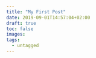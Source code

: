 ```yaml
---
title: "My First Post"
date: 2019-09-01T14:57:04+02:00
draft: true
toc: false
images:
tags:
  - untagged
---
```

